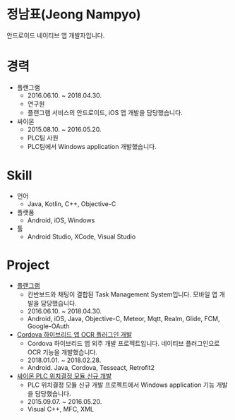 정남표(Jeong Nampyo)
==============

안드로이드 네이티브 앱 개발자입니다.

# 경력
- 플랜그램
  - 2016.06.10. ~ 2018.04.30.
  - 연구원
  - 플랜그램 서비스의 안드로이드, iOS 앱 개발을 담당했습니다.
- 싸이몬
  - 2015.08.10. ~ 2016.05.20.
  - PLC팀 사원
  - PLC팀에서 Windows application 개발했습니다.

# Skill
- 언어
  - Java, Kotlin, C++, Objective-C
- 플랫폼
  - Android, iOS, Windows
- 툴
  - Android Studio, XCode, Visual Studio

# Project
- [플랜그램](https://github.com/NampyoJeong/portfolio/blob/master/projects/plangram/plangram.md)
  - 칸반보드와 채팅이 결합된 Task Management System입니다. 모바일 앱 개발을 담당했습니다.
  - 2016.06.10. ~ 2018.04.30.
  - Android, iOS, Java, Objective-C, Meteor, Mqtt, Realm, Glide, FCM, Google-OAuth
- [Cordova 하이브리드 앱 OCR 플러그인 개발](https://github.com/NampyoJeong/portfolio/blob/master/projects/cordova-ocr/cordova-ocr.md)
  - Cordova 하이브리드 앱 외주 개발 프로젝트입니다. 네이티브 플러그인으로 OCR 기능을 개발했습니다.
  - 2018.01.01. ~ 2018.02.28.
  - Android. Java, Cordova, Tesseact, Retrofit2
- [싸이몬 PLC 위치결정 모듈 신규 개발](https://github.com/NampyoJeong/portfolio/blob/master/projects/cimon/cimon.md)
  - PLC 위치결정 모듈 신규 개발 프로젝트에서 Windows application 기능 개발을 담당했습니다.
  - 2015.09.07. ~ 2016.05.20.
  - Visual C++, MFC, XML
